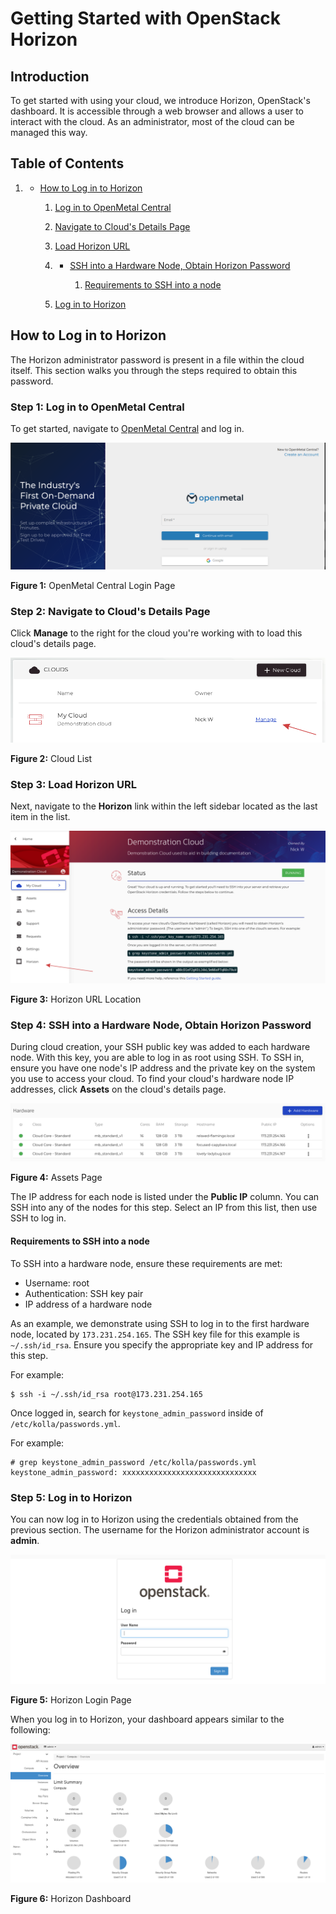 # Getting Started with OpenStack Horizon

## Introduction

To get started with using your cloud, we introduce Horizon, OpenStack's
dashboard. It is accessible through a web browser and allows a user to
interact with the cloud. As an administrator, most of the cloud can be
managed this way.

## Table of Contents

1.    - [How to Log in to
        Horizon](operators_manual/day-1/horizon/getting-started-with-horizon.md#how-to-log-in-to-horizon)
        
        1.  [Log in to OpenMetal
            Central](operators_manual/day-1/horizon/getting-started-with-horizon.md#step-1-log-in-to-openmetal-central)
        
        2.  [Navigate to Cloud's Details
            Page](operators_manual/day-1/horizon/getting-started-with-horizon.md#step-2-navigate-to-cloud-s-details-page)
        
        3.  [Load Horizon
            URL](operators_manual/day-1/horizon/getting-started-with-horizon.md#step-3-load-horizon-url)
        
        4.    - [SSH into a Hardware Node, Obtain Horizon
                Password](operators_manual/day-1/horizon/getting-started-with-horizon.md#step-4-ssh-into-a-hardware-node-obtain-horizon-password)
                
                1.  [Requirements to SSH into a
                    node](operators_manual/day-1/horizon/getting-started-with-horizon.md#requirements-to-ssh-into-a-node)
        
        5.  [Log in to
            Horizon](operators_manual/day-1/horizon/getting-started-with-horizon.md#step-5-log-in-to-horizon)

## How to Log in to Horizon

The Horizon administrator password is present in a file within the cloud
itself. This section walks you through the steps required to obtain this
password.

### Step 1: Log in to OpenMetal Central

To get started, navigate to [OpenMetal
Central](https://central.openmetal.io/) and log in.

![image](images/openmetal-central.png)

**Figure 1:** OpenMetal Central Login Page

### Step 2: Navigate to Cloud's Details Page

Click **Manage** to the right for the cloud you're working with to load
this cloud's details page.

![image](images/manage-cloud.png)

**Figure 2:** Cloud List

### Step 3: Load Horizon URL

Next, navigate to the **Horizon** link within the left sidebar located
as the last item in the list.

![image](images/horizon-url.png)

**Figure 3:** Horizon URL Location

### Step 4: SSH into a Hardware Node, Obtain Horizon Password

During cloud creation, your SSH public key was added to each hardware
node. With this key, you are able to log in as root using SSH. To SSH
in, ensure you have one node's IP address and the private key on the
system you use to access your cloud. To find your cloud's hardware node
IP addresses, click **Assets** on the cloud's details page.

![image](images/assets-page.png)

**Figure 4:** Assets Page

The IP address for each node is listed under the **Public IP** column.
You can SSH into any of the nodes for this step. Select an IP from this
list, then use SSH to log in.

#### Requirements to SSH into a node

To SSH into a hardware node, ensure these requirements are met:

  - Username: root
  - Authentication: SSH key pair
  - IP address of a hardware node

As an example, we demonstrate using SSH to log in to the first hardware
node, located by `173.231.254.165`. The SSH key file for this example is
`~/.ssh/id_rsa`. Ensure you specify the appropriate key and IP address
for this step.

For example:

    $ ssh -i ~/.ssh/id_rsa root@173.231.254.165

Once logged in, search for `keystone_admin_password` inside of
`/etc/kolla/passwords.yml`.

For example:

    # grep keystone_admin_password /etc/kolla/passwords.yml
    keystone_admin_password: xxxxxxxxxxxxxxxxxxxxxxxxxxxxxx

### Step 5: Log in to Horizon

You can now log in to Horizon using the credentials obtained from the
previous section. The username for the Horizon administrator account is
**admin**.

![image](images/horizon-log-in.png)

**Figure 5:** Horizon Login Page

When you log in to Horizon, your dashboard appears similar to the
following:

![image](images/horizon-initial-log-in.png)

**Figure 6:** Horizon Dashboard
